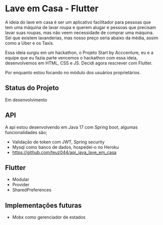 # Lave em Casa - Flutter

A ideia do lave em casa é ser um aplicativo facilitador para pessoas que tem uma máquina de lavar roupa e querem alugar e pessoas que precisam lavar suas roupas, mas não veem necessidade de comprar uma máquina. Sei que existem lavanderias, mas nosso preço seria abaixo da média, assim como a Uber e os Taxis.

Essa ideia surgiu em um hackathon, o Projeto Start by Acccenture, eu e a equipe que eu fazia parte vencemos o hackathon com essa ideia, desenvolvemos em HTML, CSS e JS. Decidi agora rescrever com Flutter.

Por enquanto estou focando no módulo dos usuários proprietários.

## Status do Projeto

Em desenvolvimento

## API

A api estou desenvolvendo em Java 17 com Spring boot, algumas funcionalidades são;
  - Validação de token com JWT, Spring security
  - Mysql como banco de dados, hospedei-o no Heroku
  - https://github.com/teuz044/api_java_lave_em_casa
    
## Flutter
  - Modular
  - Provider
  - SharedPreferences

## Implementações futuras
  - Mobx como gerenciador de estados
